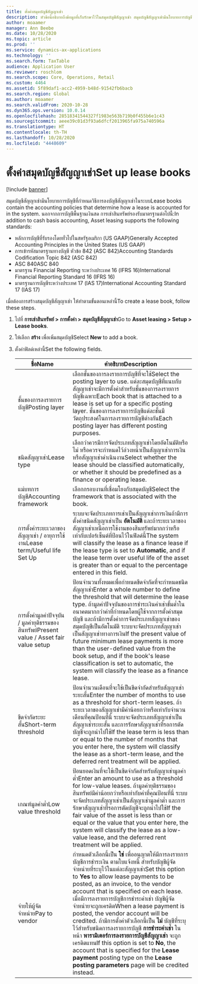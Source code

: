 ```yaml
---
title: ตั้งค่าสมุดบัญชีสัญญาเช่า
description: หัวข้อนี้อธิบายถึงข้อมูลที่เก็บรักษาไว้ในสมุดบัญชีสัญญาเช่า สมุดบัญชีสัญญาเช่ามีนโยบายการบัญชีที่กำหนดวิธีการลงบัญชีสัญญาเช่าในระบบ
author: moaamer
manager: Ann Beebe
ms.date: 10/28/2020
ms.topic: article
ms.prod: ''
ms.service: dynamics-ax-applications
ms.technology: ''
ms.search.form: TaxTable
audience: Application User
ms.reviewer: roschlom
ms.search.scope: Core, Operations, Retail
ms.custom: 4464
ms.assetid: 5f89daf1-acc2-4959-b48d-91542fb6bacb
ms.search.region: Global
ms.author: moaamer
ms.search.validFrom: 2020-10-28
ms.dyn365.ops.version: 10.0.14
ms.openlocfilehash: 28518341544327f1983e563b719b0f455b6e1c43
ms.sourcegitcommit: aeee39c01d3f93a6dfcf2013965fa975a740596a
ms.translationtype: HT
ms.contentlocale: th-TH
ms.lasthandoff: 10/28/2020
ms.locfileid: "4448609"
---
```

# <a name="set-up-lease-books"></a><span data-ttu-id="20dfc-104">ตั้งค่าสมุดบัญชีสัญญาเช่า</span><span class="sxs-lookup"><span data-stu-id="20dfc-104">Set up lease books</span></span>

[!include [banner](../includes/banner.md)]

<span data-ttu-id="20dfc-105">สมุดบัญชีสัญญาเช่ามีนโยบายการบัญชีที่กำหนดวิธีการลงบัญชีสัญญาเช่าในระบบ</span><span class="sxs-lookup"><span data-stu-id="20dfc-105">Lease books contain the accounting policies that determine how a lease is accounted for in the system.</span></span> <span data-ttu-id="20dfc-106">นอกจากการบัญชีพื้นฐานเงินสด การเช่าสินทรัพย์รองรับมาตรฐานต่อไปนี้:</span><span class="sxs-lookup"><span data-stu-id="20dfc-106">In addition to cash basis accounting, Asset leasing supports the following standards:</span></span>

- <span data-ttu-id="20dfc-107">หลักการบัญชีที่รับรองโดยทั่วไปในสหรัฐอเมริกา (US GAAP)</span><span class="sxs-lookup"><span data-stu-id="20dfc-107">Generally Accepted Accounting Principles in the United States (US GAAP)</span></span>
- <span data-ttu-id="20dfc-108">การเข้ารหัสมาตรฐานทางบัญชี หัวข้อ 842 (ASC 842)</span><span class="sxs-lookup"><span data-stu-id="20dfc-108">Accounting Standards Codification Topic 842 (ASC 842)</span></span>
- <span data-ttu-id="20dfc-109">ASC 840</span><span class="sxs-lookup"><span data-stu-id="20dfc-109">ASC 840</span></span>
- <span data-ttu-id="20dfc-110">มาตรฐาน Financial Reporting ระหว่างประเทศ 16 (IFRS 16)</span><span class="sxs-lookup"><span data-stu-id="20dfc-110">International Financial Reporting Standard 16 (IFRS 16)</span></span>
- <span data-ttu-id="20dfc-111">มาตรฐานการบัญชีระหว่างประเทศ 17 (IAS 17)</span><span class="sxs-lookup"><span data-stu-id="20dfc-111">International Accounting Standard 17 (IAS 17)</span></span>

<span data-ttu-id="20dfc-112">เมื่อต้องการสร้างสมุดบัญชีสัญญาเช่า ให้ทำตามขั้นตอนเหล่านี้</span><span class="sxs-lookup"><span data-stu-id="20dfc-112">To create a lease book, follow these steps.</span></span>

1. <span data-ttu-id="20dfc-113">ไปที่ **การเช่าสินทรัพย์ \> การตั้งค่า \> สมุดบัญชีสัญญาเช่า**</span><span class="sxs-lookup"><span data-stu-id="20dfc-113">Go to **Asset leasing \> Setup \> Lease books**.</span></span>
2. <span data-ttu-id="20dfc-114">ให้เลือก **สร้าง** เพื่อเพิ่มสมุดบัญชี</span><span class="sxs-lookup"><span data-stu-id="20dfc-114">Select **New** to add a book.</span></span>
3. <span data-ttu-id="20dfc-115">ตั้งค่าฟิลด์เหล่านี้</span><span class="sxs-lookup"><span data-stu-id="20dfc-115">Set the following fields.</span></span>

    | <span data-ttu-id="20dfc-116">ชื่อ</span><span class="sxs-lookup"><span data-stu-id="20dfc-116">Name</span></span>                                     | <span data-ttu-id="20dfc-117">คำอธิบาย</span><span class="sxs-lookup"><span data-stu-id="20dfc-117">Description</span></span> |
    |------------------------------------------|-------------|
    | <span data-ttu-id="20dfc-118">ชั้นของการลงรายการบัญชี</span><span class="sxs-lookup"><span data-stu-id="20dfc-118">Posting layer</span></span>                            | <span data-ttu-id="20dfc-119">เลือกชั้นของการลงรายการบัญชีที่จะใช้</span><span class="sxs-lookup"><span data-stu-id="20dfc-119">Select the posting layer to use.</span></span> <span data-ttu-id="20dfc-120">แต่ละสมุดบัญชีที่แนบกับสัญญาเช่าจะมีการตั้งค่าสำหรับชั้นของการลงรายการบัญชีเฉพาะ</span><span class="sxs-lookup"><span data-stu-id="20dfc-120">Each book that is attached to a lease is set up for a specific posting layer.</span></span> <span data-ttu-id="20dfc-121">ชั้นของการลงรายการบัญชีแต่ละชั้นมีวัตถุประสงค์ในการลงรายการบัญชีต่างกัน</span><span class="sxs-lookup"><span data-stu-id="20dfc-121">Each posting layer has different posting purposes.</span></span> |
    | <span data-ttu-id="20dfc-122">ชนิดสัญญาเช่า</span><span class="sxs-lookup"><span data-stu-id="20dfc-122">Lease type</span></span>                               | <span data-ttu-id="20dfc-123">เลือกว่าควรมีการจัดประเภทสัญญาเช่าโดยอัตโนมัติหรือไม่ หรือควรจะกำหนดไว้ล่วงหน้าเป็นสัญญาเช่าการเงินหรือสัญญาเช่าดำเนินงาน</span><span class="sxs-lookup"><span data-stu-id="20dfc-123">Select whether the lease should be classified automatically, or whether it should be predefined as a finance or operating lease.</span></span> |
    | <span data-ttu-id="20dfc-124">แม่บทการบัญชี</span><span class="sxs-lookup"><span data-stu-id="20dfc-124">Accounting framework</span></span>                     | <span data-ttu-id="20dfc-125">เลือกกรอบงานที่เชื่อมโยงกับสมุดบัญชี</span><span class="sxs-lookup"><span data-stu-id="20dfc-125">Select the framework that is associated with the book.</span></span> |
    | <span data-ttu-id="20dfc-126">การตั้งค่าระยะเวลาของสัญญาเช่า / อายุการใช้งาน</span><span class="sxs-lookup"><span data-stu-id="20dfc-126">Lease term/Useful life Set Up</span></span>          | <span data-ttu-id="20dfc-127">ระบบจะจัดประเภทการเช่าเป็นสัญญาเช่าการเงินถ้ามีการตั้งค่าชนิดสัญญาเช่าเป็น **อัตโนมัติ** และถ้าระยะเวลาของสัญญาเช่าเหนือการใช้งานของสินทรัพย์มากกว่าหรือเท่ากับเปอร์เซ็นต์ที่ป้อนไว้ในฟิลด์นี้</span><span class="sxs-lookup"><span data-stu-id="20dfc-127">The system will classify the lease as a finance lease if the lease type is set to **Automatic**, and if the lease term over useful life of the asset is greater than or equal to the percentage entered in this field.</span></span>  |
    | <span data-ttu-id="20dfc-128">การตั้งค่ามูลค่าปัจจุบัน / มูลค่ายุติธรรมของสินทรัพย์</span><span class="sxs-lookup"><span data-stu-id="20dfc-128">Present value / Asset fair value setup</span></span>   | <span data-ttu-id="20dfc-129">ป้อนจำนวนทั้งหมดเพื่อกำหนดขีดจำกัดที่จะกำหนดชนิดสัญญาเช่า</span><span class="sxs-lookup"><span data-stu-id="20dfc-129">Enter a whole number to define the threshold that will determine the lease type.</span></span> <span data-ttu-id="20dfc-130">ถ้ามูลค่าปัจจุบันของการชำระเงินค่าเช่าขั้นต่ำในอนาคตมากกว่าค่าที่กำหนดโดยผู้ใช้จากการตั้งค่าสมุดบัญชี และถ้ามีการตั้งค่าการจัดประเภทสัญญาเช่าของสมุดบัญชีเป็นอัตโนมัติ ระบบจะจัดประเภทสัญญาเช่าเป็นสัญญาเช่าทางการเงิน</span><span class="sxs-lookup"><span data-stu-id="20dfc-130">If the present value of future minimum lease payments is more than the user-defined value from the book setup, and if the book's lease classification is set to automatic, the system will classify the lease as a finance lease.</span></span> |
    | <span data-ttu-id="20dfc-131">ขีดจำกัดระยะสั้น</span><span class="sxs-lookup"><span data-stu-id="20dfc-131">Short-term threshold</span></span>                     | <span data-ttu-id="20dfc-132">ป้อนจำนวนเดือนที่จะใช้เป็นขีดจำกัดสำหรับสัญญาเช่าระยะสั้น</span><span class="sxs-lookup"><span data-stu-id="20dfc-132">Enter the number of months to use as a threshold for short-term leases.</span></span> <span data-ttu-id="20dfc-133">ถ้าระยะเวลาของสัญญาเช่ามีค่าน้อยกว่าหรือเท่ากับจำนวนเดือนที่คุณป้อนที่นี่ ระบบจะจัดประเภทสัญญาเช่าเป็นสัญญาเช่าระยะสั้น และการรักษาสัญญาเช่าที่รอการตัดบัญชีจะถูกนำไปใช้</span><span class="sxs-lookup"><span data-stu-id="20dfc-133">If the lease term is less than or equal to the number of months that you enter here, the system will classify the lease as a short-term lease, and the deferred rent treatment will be applied.</span></span> |
    | <span data-ttu-id="20dfc-134">เกณฑ์มูลค่าต่ำ</span><span class="sxs-lookup"><span data-stu-id="20dfc-134">Low value threshold</span></span>                      | <span data-ttu-id="20dfc-135">ป้อนยอดเงินที่จะใช้เป็นขีดจำกัดสำหรับสัญญาเช่ามูลค่าต่ำ</span><span class="sxs-lookup"><span data-stu-id="20dfc-135">Enter an amount to use as a threshold for low-value leases.</span></span> <span data-ttu-id="20dfc-136">ถ้ามูลค่ายุติธรรมของสินทรัพย์มีค่าน้อยกว่าหรือเท่ากับค่าที่คุณป้อนที่นี่ ระบบจะจัดประเภทสัญญาเช่าเป็นสัญญาเช่ามูลค่าต่ำ และการรักษาสัญญาเช่าที่รอการตัดบัญชีจะถูกนำไปใช้</span><span class="sxs-lookup"><span data-stu-id="20dfc-136">If the fair value of the asset is less than or equal or the value that you enter here, the system will classify the lease as a low-value lease, and the deferred rent treatment will be applied.</span></span> |
    | <span data-ttu-id="20dfc-137">จ่ายให้ผู้จัดจำหน่าย</span><span class="sxs-lookup"><span data-stu-id="20dfc-137">Pay to vendor</span></span>                            | <span data-ttu-id="20dfc-138">กำหนดตัวเลือกนี้เป็น **ใช่** เพื่ออนุญาตให้มีการลงรายการบัญชีการชำระเงิน ตามใบแจ้งหนี้ สำหรับบัญชีผู้จัดจำหน่ายที่ระบุไว้ในแต่ละสัญญาเช่า</span><span class="sxs-lookup"><span data-stu-id="20dfc-138">Set this option to **Yes** to allow lease payments to be posted, as an invoice, to the vendor account that is specified on each lease.</span></span> <span data-ttu-id="20dfc-139">เมื่อมีการลงรายการบัญชีการชำระค่าเช่า บัญชีผู้จัดจำหน่ายจะถูกเครดิต</span><span class="sxs-lookup"><span data-stu-id="20dfc-139">When a lease payment is posted, the vendor account will be credited.</span></span> <span data-ttu-id="20dfc-140">ถ้ามีการตั้งค่าตัวเลือกนี้เป็น **ไม่** บัญชีที่ระบุไว้สำหรับชนิดการลงรายการบัญชี **การชำระค่าเช่า** ในหน้า **พารามิเตอร์การลงรายการบัญชีสัญญาเช่า** จะถูกเครดิตแทน</span><span class="sxs-lookup"><span data-stu-id="20dfc-140">If this option is set to **No**, the account that is specified for the **Lease payment** posting type on the **Lease posting parameters** page will be credited instead.</span></span> |
